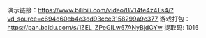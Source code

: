 演示链接：https://www.bilibili.com/video/BV14fe4z4Es4/?vd_source=c694d60eb4e3dd93cce3158299a9c377
游戏打包：https://pan.baidu.com/s/1ZEL_ZPeGILw67ANyBjdGYw 提取码: 1016
